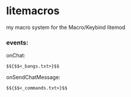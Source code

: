 # litemacros
my macro system for the Macro/Keybind litemod

### events:

onChat:

`$${$$<_bangs.txt>}$$`

onSendChatMessage:

`$${$$<_commands.txt>}$$`
